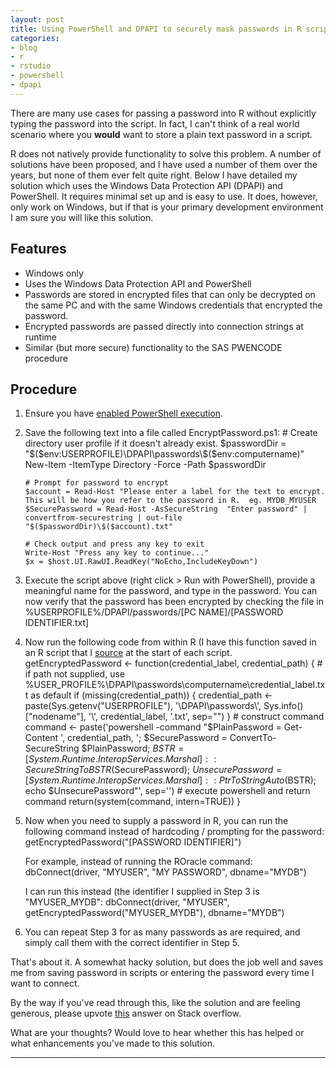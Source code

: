 ```yaml
---
layout: post
title: Using PowerShell and DPAPI to securely mask passwords in R scripts
categories:
- blog
- r
- rstudio
- powershell
- dpapi
---
```


There are many use cases for passing a password into R without explicitly typing the password into the script.  In fact, I can't think of a real world scenario where you **would** want to store a plain text password in a script.

R does not natively provide functionality to solve this problem.  A number of solutions have been proposed, and I have used a number of them over the years, but none of them ever felt quite right.  Below I have detailed my solution which uses the Windows Data Protection API (DPAPI) and PowerShell.  It requires minimal set up and is easy to use.  It does, however, only work on Windows, but if that is your primary development environment I am sure you will like this solution.

## Features
* Windows only
* Uses the Windows Data Protection API and PowerShell
* Passwords are stored in encrypted files that can only be decrypted on the same PC and with the same Windows credentials that encrypted the password.
* Encrypted passwords are passed directly into connection strings at runtime
* Similar (but more secure) functionality to the SAS PWENCODE procedure

## Procedure
1.  Ensure you have [enabled PowerShell execution](http://stackoverflow.com/a/4038991/3827849 "Stack Overflow").
2.  Save the following text into a file called EncryptPassword.ps1:
        # Create directory user profile if it doesn't already exist.
        $passwordDir = "$($env:USERPROFILE)\DPAPI\passwords\$($env:computername)"
        New-Item -ItemType Directory -Force -Path $passwordDir
        
        # Prompt for password to encrypt
        $account = Read-Host "Please enter a label for the text to encrypt.  This will be how you refer to the password in R.  eg. MYDB_MYUSER
        $SecurePassword = Read-Host -AsSecureString  "Enter password" | convertfrom-securestring | out-file "$($passwordDir)\$($account).txt"
        
        # Check output and press any key to exit
        Write-Host "Press any key to continue..."
        $x = $host.UI.RawUI.ReadKey("NoEcho,IncludeKeyDown")
3.  Execute the script above (right click > Run with PowerShell), provide a meaningful name for the password, and type in the password.  You can now verify that the password has been encrypted by checking the file in %USERPROFILE%/DPAPI/passwords/[PC NAME]/[PASSWORD IDENTIFIER.txt]
4.  Now run the following code from within R (I have this function saved in an R script that I [source](https://stat.ethz.ch/R-manual/R-devel/library/base/html/source.html) at the start of each script.
        getEncryptedPassword <- function(credential_label, credential_path) {
          # if path not supplied, use %USER_PROFILE%\DPAPI\passwords\computername\credential_label.txt as default
          if (missing(credential_path)) {
            credential_path <- paste(Sys.getenv("USERPROFILE"), '\\DPAPI\\passwords\\', Sys.info()["nodename"], '\\', credential_label, '.txt', sep="")
          }
          # construct command
          command <- paste('powershell -command "$PlainPassword = Get-Content ', credential_path, '; $SecurePassword = ConvertTo-SecureString $PlainPassword; $BSTR = [System.Runtime.InteropServices.Marshal]::SecureStringToBSTR($SecurePassword); $UnsecurePassword = [System.Runtime.InteropServices.Marshal]::PtrToStringAuto($BSTR); echo $UnsecurePassword"', sep='')
          # execute powershell and return command
          return(system(command, intern=TRUE))
        }
5.  Now when you need to supply a password in R, you can run the following command instead of hardcoding / prompting for the password:
        getEncryptedPassword("[PASSWORD IDENTIFIER]")

    For example, instead of running the ROracle command:
        dbConnect(driver, "MYUSER", "MY PASSWORD", dbname="MYDB")

    I can run this instead (the identifier I supplied in Step 3 is "MYUSER_MYDB":
        dbConnect(driver, "MYUSER", getEncryptedPassword("MYUSER_MYDB"), dbname="MYDB")
6.  You can repeat Step 3 for as many passwords as are required, and simply call them with the correct identifier in Step 5.


That's about it.  A somewhat hacky solution, but does the job well and saves me from saving password in scripts or entering the password every time I want to connect.

By the way if you've read through this, like the solution and are feeling generous, please upvote [this](http://stackoverflow.com/a/36218700/3827849) answer on Stack overflow.

What are your thoughts?  Would love to hear whether this has helped or what enhancements you've made to this solution.
        
    
---
